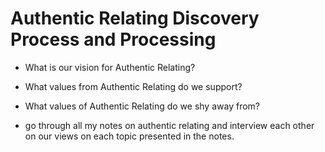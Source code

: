 # Authentic Relating Discovery Process and Processing

- What is our vision for Authentic Relating? 
- What values from Authentic Relating do we support?
- What values of Authentic Relating do we shy away from?

- go through all my notes on authentic relating and interview each other on our views on each topic presented in the notes.